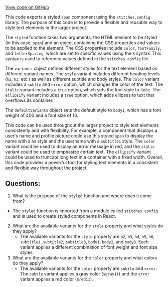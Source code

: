 [View code on GitHub](zoo-labs/zoo/blob/master/app/components/primitives/Text.tsx)

This code exports a styled `span` component using the `stitches.config` library. The purpose of this code is to provide a flexible and reusable way to style text elements in the larger project. 

The `styled` function takes two arguments: the HTML element to be styled (in this case, `span`) and an object containing the CSS properties and values to be applied to the element. The CSS properties include `color`, `fontFamily`, and `letterSpacing`, which are set to specific values using the `$` syntax. This syntax is used to reference values defined in the `stitches.config` file.

The `variants` object defines different styles for the text element based on different variant names. The `style` variant includes different heading levels (`h2`, `h3`, etc.) as well as different subtitle and body styles. The `color` variant includes a `subtle` and `error` option, which changes the color of the text. The `italic` variant includes a `true` option, which sets the font style to italic. The `ellipsify` variant includes a `true` option, which adds ellipses to text that overflows its container.

The `defaultVariants` object sets the default style to `body1`, which has a font weight of 400 and a font size of 16.

This code can be used throughout the larger project to style text elements consistently and with flexibility. For example, a component that displays a user's name and profile picture could use this styled `span` to display the name with a `h3` style and the username with a `subtitle1` style. The `color` variant could be used to display an error message in red, and the `italic` variant could be used to emphasize certain text. The `ellipsify` variant could be used to truncate long text in a container with a fixed width. Overall, this code provides a powerful tool for styling text elements in a consistent and flexible way throughout the project.
## Questions: 
 1. What is the purpose of the `styled` function and where does it come from?
   - The `styled` function is imported from a module called `stitches.config` and is used to create styled components in React.
2. What are the available variants for the `style` property and what styles do they apply?
   - The available variants for the `style` property are `h2`, `h3`, `h4`, `h5`, `h6`, `subtitle1`, `subtitle2`, `subtitle3`, `body1`, `body2`, and `body3`. Each variant applies a different combination of font weight and font size styles.
3. What are the available variants for the `color` property and what colors do they apply?
   - The available variants for the `color` property are `subtle` and `error`. The `subtle` variant applies a gray color (`$gray11`) and the `error` variant applies a red color (`$red11`).
